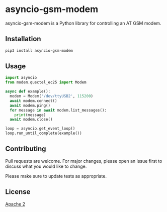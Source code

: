 # asyncio-gsm-modem

asyncio-gsm-modem is a Python library for controlling an AT GSM modem.

## Installation

```bash
pip3 install asyncio-gsm-modem
```

## Usage

```python
import asyncio
from modem.quectel_ec25 import Modem

async def example():
  modem = Modem('/dev/ttyUSB2', 115200)
  await modem.connect()
  await modem.ping()
  for message in await modem.list_messages():
    print(message)
  await modem.close()

loop = asyncio.get_event_loop()
loop.run_until_complete(example())

```

## Contributing
Pull requests are welcome. For major changes, please open an issue first to discuss what you would like to change.

Please make sure to update tests as appropriate.

## License
[Apache 2](https://choosealicense.com/licenses/apache-2.0/)
